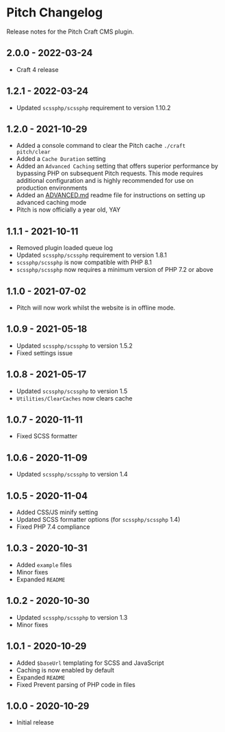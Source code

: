 # Pitch Changelog

Release notes for the Pitch Craft CMS plugin.

## 2.0.0 - 2022-03-24
- Craft 4 release

## 1.2.1 - 2022-03-24
- Updated `scssphp/scssphp` requirement to version 1.10.2

## 1.2.0 - 2021-10-29
- Added a console command to clear the Pitch cache `./craft pitch/clear`
- Added a `Cache Duration` setting
- Added an `Advanced Caching` setting that offers superior performance by bypassing PHP on subsequent Pitch requests. This mode requires additional configuration and is highly recommended for use on production environments
- Added an [ADVANCED.md](https://github.com/cloudgrayau/pitch/blob/main/ADVANCED.md) readme file for instructions on setting up advanced caching mode
- Pitch is now officially a year old, YAY

## 1.1.1 - 2021-10-11
- Removed plugin loaded queue log
- Updated `scssphp/scssphp` requirement to version 1.8.1
- `scssphp/scssphp` is now compatible with PHP 8.1
- `scssphp/scssphp` now requires a minimum version of PHP 7.2 or above

## 1.1.0 - 2021-07-02
- Pitch will now work whilst the website is in offline mode.

## 1.0.9 - 2021-05-18
- Updated `scssphp/scssphp` to version 1.5.2
- Fixed settings issue

## 1.0.8 - 2021-05-17
- Updated `scssphp/scssphp` to version 1.5
- `Utilities/ClearCaches` now clears cache

## 1.0.7 - 2020-11-11
- Fixed SCSS formatter

## 1.0.6 - 2020-11-09
- Updated `scssphp/scssphp` to version 1.4

## 1.0.5 - 2020-11-04
- Added CSS/JS minify setting
- Updated SCSS formatter options (for `scssphp/scssphp` 1.4)
- Fixed PHP 7.4 compliance

## 1.0.3 - 2020-10-31
- Added `example` files
- Minor fixes
- Expanded `README`

## 1.0.2 - 2020-10-30
- Updated `scssphp/scssphp` to version 1.3
- Minor fixes

## 1.0.1 - 2020-10-29
- Added `$baseUrl` templating for SCSS and JavaScript
- Caching is now enabled by default
- Expanded `README`
- Fixed Prevent parsing of PHP code in files

## 1.0.0 - 2020-10-29
- Initial release